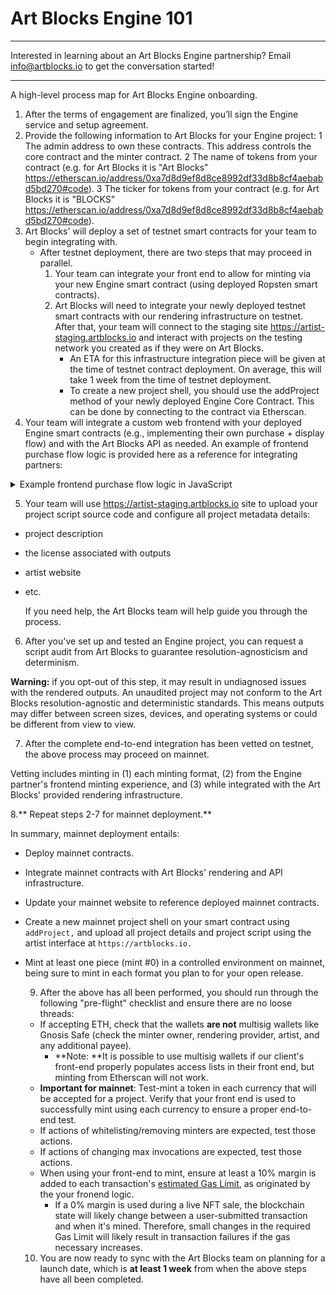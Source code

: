 # Art Blocks Engine 101

---

Interested in learning about an Art Blocks Engine partnership? Email info@artblocks.io to get the conversation started! 

---

A high-level process map for Art Blocks Engine onboarding.

1. After the terms of engagement are finalized, you’ll sign the Engine service and setup agreement.
2. Provide the following information to Art Blocks for your Engine project:
   1 The admin address to own these contracts. This address controls the core contract and the minter contract.
   2 The name of tokens from your contract (e.g. for Art Blocks it is "Art Blocks" https://etherscan.io/address/0xa7d8d9ef8d8ce8992df33d8b8cf4aebabd5bd270#code).
   3 The ticker for tokens from your contract (e.g. for Art Blocks it is "BLOCKS" https://etherscan.io/address/0xa7d8d9ef8d8ce8992df33d8b8cf4aebabd5bd270#code).
3. Art Blocks' will deploy a set of testnet smart contracts for your team to begin integrating with.
   * After testnet deployment, there are two steps that may proceed in parallel.
     1. Your team can integrate your front end to allow for minting via your new Engine smart contract (using deployed Ropsten smart contracts).
     2. Art Blocks will need to integrate your newly deployed testnet smart contracts with our rendering infrastructure on testnet. After that, your team will connect to the staging site https://artist-staging.artblocks.io and interact with projects on the testing network you created as if they were on Art Blocks.
        * An ETA for this infrastructure integration piece will be given at the time of testnet contract deployment. On average, this will take 1 week from the time of testnet deployment.
        * To create a new project shell, you should use the addProject method of your newly deployed Engine Core Contract. This can be done by connecting to the contract via Etherscan.
4.  Your team will integrate a custom web frontend with your deployed Engine smart contracts (e.g., implementing their own purchase + display flow) and with the Art Blocks API as needed. An example of frontend purchase flow logic is provided here as a reference for integrating partners:

<details>
  <summary>Example frontend purchase flow logic in JavaScript</summary>
  
  ```js
  /** CONNECTION **/
  // A Web3Provider wraps a standard Web3 provider, which is
  // what Metamask injects as window.ethereum into each page
  const provider = new ethers.providers.Web3Provider(window.ethereum)
  // Connect to Dapp. This should happen in response to a user interaction
  await provider.send("eth_requestAccounts", []);
  // A signer is required to make any write transactions
  const signer = provider.getSigner();
  const userAddress = await signer.getAddress()
  
  /** PRE PURCHASE **/
  // Check that the project is unpaused, active, and
  // has not yet reached its maxInvocations. Also get
  // price per token.
  const genArt = new ethers.Contract('<CORE CONTRACT ADDRESS>', GEN_ART_ABI, provider)
  const { paused } = await genArt.projectScriptInfo('<PROJECT ID>')
  const { invocations, maxInvocations, pricePerTokenInWei, active, currencyAddress } = await genArt.projectTokenInfo('<PROJECT ID>')
  if (Number(invocations) >= Number(maxInvocations) || paused || !active) {
    // Disable purchase
    return
  }
  
  /** PRE PURCHASE (ERC-20) **/
  const NULL_ADDRESS = '0x0000000000000000000000000000000000000000'
  const projectUsesErc20 = currencyAddress && currencyAddress !== NULL_ADDRESS
  if (projectUsesErc20) {
    // Set up ERC-20 contract
    const erc20 = new ethers.Contract('<ERC-20 CONTRACT ADDRESS>', ERC20_ABI, signer)
    
    // Check that the user has the required amount of ERC-20
    const balance = await erc20.balanceOf(userAddress)
    if (balance.lt(pricePerTokenInWei)) {
      // Show insufficent funds error
      return
    }
    
    // Check allowance for minterAddress allowed by user
    const allowance = await erc20.allowance(
      userAddress,
      '<MINTER CONTRACT ADDRESS>'
    )
    
    // If the user has not yet allowed enough of their ERC-20 to be used
    // by the minter, have them approve enough.
    if (allowance.lt(pricePerTokenInWei)) {
      // Trigger user wallet dialogue. This should be done in response to user interaction.
      const approveTransaction = await erc20.approve('<MINTER CONTRACT ADDRESS>', pricePerTokenInWei)
      // Wait for approve transaction confirmation
      await approveTransaction.wait(1)
    }
  }
  
  /** PURCHASE **/
  // Set up minter contract connected to users wallet
  const minter = new ethers.Contract('<MINTER CONTRACT ADDRESS>', MINTER_ABI, signer);
  // Initiate purchase transaction (user must confirm through metamask).
  // If paying in ether, we must include a payable value otherwise payable value will be 0.
  const transaction = await minter.purchase('<PROJECT ID>', { value: projectUsesErc20 ? '0' : pricePerTokenInWei})
  // Wait for the transaction to be confirmed. The number passed to the wait function specifies the
  // number of block confirmations to wait for.  You may want to wait longer than a single
  // block to prevent showing the wrong output in case of a chain reorg. The Art Blocks site
  // waits for 3 block confirmations.
  const receipt = await transaction.wait(3)
  // Iterate through events to find mint event
  const mintEvent = (receipt.events || []).find(
    (receiptEvent) => {
      const event = genArt.interface.getEvent(
        receiptEvent.topics[0]
      )
      return event && event.name === 'Mint'
    }
  )
  
  // Decode the mint event
  const mintEventDecoded = genArt.interface.decodeEventLog(
    'Mint',
    mintEvent.data,
    mintEvent.topics
  )
  // Token ID as BigNumber object
  const tokenIdBigNum = mintEventDecoded['_tokenId']
  // Token ID as string
  const tokenId = tokenIdBigNum.toString()
  // Use the token id to display the newly minted token with the iframe'd generator
  ```
</details>
   

   5. Your team will use https://artist-staging.artblocks.io site to upload your project script source code and configure all project metadata details:
- project description
- the license associated with outputs
- artist website
- etc.

   If you need help, the Art Blocks team will help guide you through the process.

6. After you've set up and tested an Engine project, you can request a script audit from Art Blocks to guarantee resolution-agnosticism and determinism. 

**Warning:** if you opt-out of this step, it may result in undiagnosed issues with the rendered outputs. An unaudited project may not conform to the Art Blocks resolution-agnostic and deterministic standards. This means outputs may differ between screen sizes, devices, and operating systems or could be different from view to view.


7. After the complete end-to-end integration has been vetted on testnet, the above process may proceed on mainnet. 

Vetting includes minting in (1) each minting format, (2) from the Engine partner's frontend minting experience, and (3) while integrated with the Art Blocks' provided rendering infrastructure.


8.** Repeat steps 2-7 for mainnet deployment.** 
   
In summary, mainnet deployment entails:
- Deploy mainnet contracts.
- Integrate mainnet contracts with Art Blocks' rendering and API infrastructure.
- Update your mainnet website to reference deployed mainnet contracts.
- Create a new mainnet project shell on your smart contract using `addProject,`  and upload all project details and project script using the artist interface at `https://artblocks.io.`
- Mint at least one piece (mint #0) in a controlled environment on mainnet, being sure to mint in each format you plan to for your open release.

   9. After the above has all been performed, you should run through the following "pre-flight" checklist and ensure there are no loose threads:
   * If accepting ETH, check that the wallets **are not** multisig wallets like Gnosis Safe (check the minter owner, rendering provider, artist, and any additional payee).
     * **Note: **It is possible to use multisig wallets if our client's front-end properly populates access lists in their front end, but minting from Etherscan will not work.
   * **Important for mainnet**: Test-mint a token in each currency that will be accepted for a project. Verify that your front end is used to successfully mint using each currency to ensure a proper end-to-end test.
   * If actions of whitelisting/removing minters are expected, test those actions.
   * If actions of changing max invocations are expected, test those actions.
   * When using your front-end to mint, ensure at least a 10% margin is added to each transaction's [estimated Gas Limit](https://docs.ethers.io/v5/api/providers/provider/#Provider-estimateGas), as originated by the your fronend logic.
     * If a 0% margin is used during a live NFT sale, the blockchain state will likely change between a user-submitted transaction and when it's mined. Therefore, small changes in the required Gas Limit will likely result in transaction failures if the gas necessary increases.

   10. You are now ready to sync with the Art Blocks team on planning for a launch date, which is **at least 1 week** from when the above steps have all been completed.
